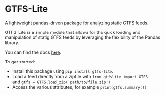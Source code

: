 # GTFS-Lite
A lightweight pandas-driven package for analyzing static GTFS feeds.

GTFS-Lite is a simple module that allows for the quick loading and manipulation
of statig GTFS feeds by leveraging the flexibility of the Pandas library.

You can find the docs [here](https://gtfs-lite.readthedocs.io/).

To get started:
* Install this package using `pip install gtfs-lite`.
* Load a feed directly from a zipfile with `from gtfslite import GTFS`  
and `gtfs = GTFS.load_zip('path/to/file.zip')`
* Access the various attributes, for example `print(gtfs.summary())`